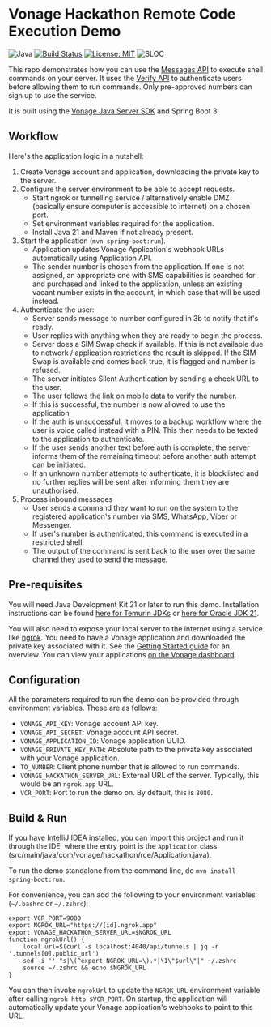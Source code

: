 # Vonage Hackathon Remote Code Execution Demo

![Java](https://img.shields.io/badge/java-21%2B-red)
[![Build Status](https://github.com/Vonage-Community/sample-serversdk-java-springboot/actions/workflows/build.yml/badge.svg)](https://github.com/SMadani/vonage-hackathon-rce/actions/workflows/build.yml")
[![License: MIT](https://img.shields.io/badge/License-MIT-yellow.svg)](https://opensource.org/licenses/MIT)
![SLOC](https://sloc.xyz/github/SMadani/vonage-hackathon-rce/)

This repo demonstrates how you can use the [Messages API](https://developer.vonage.com/en/messages/technical-details)
to execute shell commands on your server.
It uses the [Verify API](https://developer.vonage.com/en/verify/technical-details) to authenticate users before
allowing them to run commands. Only pre-approved numbers can sign up to use the service.

It is built using the [Vonage Java Server SDK](https://github.com/Vonage/vonage-java-sdk) and Spring Boot 3.

## Workflow
Here's the application logic in a nutshell:

1. Create Vonage account and application, downloading the private key to the server.
2. Configure the server environment to be able to accept requests.
   - Start ngrok or tunnelling service / alternatively enable DMZ (basically ensure computer is accessible to internet) on a chosen port.
   - Set environment variables required for the application.
   - Install Java 21 and Maven if not already present.
3. Start the application (`mvn spring-boot:run`).
    - Application updates Vonage Application's webhook URLs automatically using Application API.
    - The sender number is chosen from the application. If one is not assigned, an appropriate one with SMS capabilities is searched for and purchased and linked to the application, unless an existing vacant number exists in the account, in which case that will be used instead.
4. Authenticate the user:
   - Server sends message to number configured in 3b to notify that it's ready.
   - User replies with anything when they are ready to begin the process.
   - Server does a SIM Swap check if available. If this is not available due to network / application restrictions the result is skipped. If the SIM Swap is available and comes back true, it is flagged and number is refused.
   - The server initiates Silent Authentication by sending a check URL to the user.
   - The user follows the link on mobile data to verify the number.
   - If this is successful, the number is now allowed to use the application
   - If the auth is unsuccessful, it moves to a backup workflow where the user is voice called instead with a PIN. This then needs to be texted to the application to authenticate.
   - If the user sends another text before auth is complete, the server informs them of the remaining timeout before another auth attempt can be initiated.
   - If an unknown number attempts to authenticate, it is blocklisted and no further replies will be sent after informing them they are unauthorised.
5. Process inbound messages
   - User sends a command they want to run on the system to the registered application's number via SMS, WhatsApp, Viber or Messenger.
   - If user's number is authenticated, this command is executed in a restricted shell.
   - The output of the command is sent back to the user over the same channel they used to send the message.

## Pre-requisites
You will need Java Development Kit 21 or later to run this demo.
Installation instructions can be found [here for Temurin JDKs](https://adoptium.net/en-GB/installation/) or
[here for Oracle JDK 21](https://docs.oracle.com/en/java/javase/21/install/overview-jdk-installation.html).

You will also need to expose your local server to the internet using a service like [ngrok](https://ngrok.com/).
You need to have a Vonage application and downloaded the private key associated with it.
See the [Getting Started guide](https://developer.vonage.com/en/getting-started/overview) for an overview.
You can view your applications [on the Vonage dashboard](https://dashboard.nexmo.com/applications).

## Configuration
All the parameters required to run the demo can be provided through environment variables. These are as follows:

- `VONAGE_API_KEY`: Vonage account API key.
- `VONAGE_API_SECRET`: Vonage account API secret.
- `VONAGE_APPLICATION_ID`: Vonage application UUID.
- `VONAGE_PRIVATE_KEY_PATH`: Absolute path to the private key associated with your Vonage application.
- `TO_NUMBER`: Client phone number that is allowed to run commands.
- `VONAGE_HACKATHON_SERVER_URL`: External URL of the server. Typically, this would be an `ngrok.app` URL.
- `VCR_PORT`: Port to run the demo on. By default, this is `8080`.

## Build & Run
If you have [IntelliJ IDEA](https://www.jetbrains.com/idea/) installed, you can import this project
and run it through the IDE, where the entry point is the `Application` class
(src/main/java/com/vonage/hackathon/rce/Application.java).

To run the demo standalone from the command line, do `mvn install spring-boot:run`.

For convenience, you can add the following to your environment variables (`~/.bashrc` or `~/.zshrc`):

```shell
export VCR_PORT=9080
export NGROK_URL="https://[id].ngrok.app"
export VONAGE_HACKATHON_SERVER_URL=$NGROK_URL
function ngrokUrl() {
    local url=$(curl -s localhost:4040/api/tunnels | jq -r '.tunnels[0].public_url')
    sed -i '' "s|\(^export NGROK_URL=\).*|\1\"$url\"|" ~/.zshrc
    source ~/.zshrc && echo $NGROK_URL
}
```

You can then invoke `ngrokUrl` to update the `NGROK_URL` environment variable after calling `ngrok http $VCR_PORT`.
On startup, the application will automatically update your Vonage application's webhooks to point to this URL.

